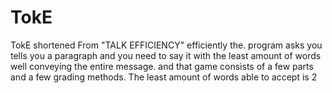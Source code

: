# TokE
TokE shortened From "TALK EFFICIENCY" efficiently the. program asks you tells you a paragraph and you need to say it with the least amount of words well conveying the entire message. and that game consists of a few parts and a few grading methods. The least amount of words able to accept is 2
